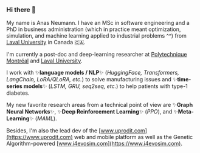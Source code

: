 ### Hi there 👋

My name is Anas Neumann. I have an MSc in software engineering and a PhD in business administration (which in practice meant optimization, simulation, and machine learning applied to industrial problems ^^) from [Laval University](https://www.ulaval.ca/) in Canada 🇨🇦. 

I'm currently a post-doc and deep-learning researcher at [Polytechnique Montréal](https://www.polymtl.ca/) and [Laval University](https://www.ulaval.ca/). 

I work with ✨**language models / NLP**✨ (_HuggingFace, Transformers, LangChain, LoRA/QLoRA, etc._) to solve manufacturing issues and ✨**time-series models**✨ (_LSTM, GRU, seq2seq, etc._) to help patients with type-1 diabetes. 

My new favorite research areas from a technical point of view are ✨**Graph Neural Networks**✨, ✨**Deep Reinforcement Learning**✨ (_PPO_), and ✨**Meta-Learning**✨ (_MAML_). 

Besides, I'm also the lead dev of the [www.uprodit.com](https://www.uprodit.com)  web and mobile platform as well as the Genetic Algorithm-powered [www.i4evosim.com](https://www.i4evosim.com).
